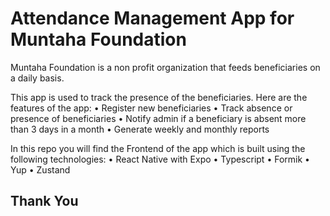 # Attendance Management App for Muntaha Foundation

Muntaha Foundation is a non profit organization that feeds beneficiaries on a daily basis.

This app is used to track the presence of the beneficiaries. Here are the features of the app:
  • Register new beneficiaries
  • Track absence or presence of beneficiaries
  • Notify admin if a beneficiary is absent more than 3 days in a month
  • Generate weekly and monthly reports
  
In this repo you will find the Frontend of the app which is built using the following technologies:
  • React Native with Expo
  • Typescript
  • Formik
  • Yup
  • Zustand
  
 ## Thank You
